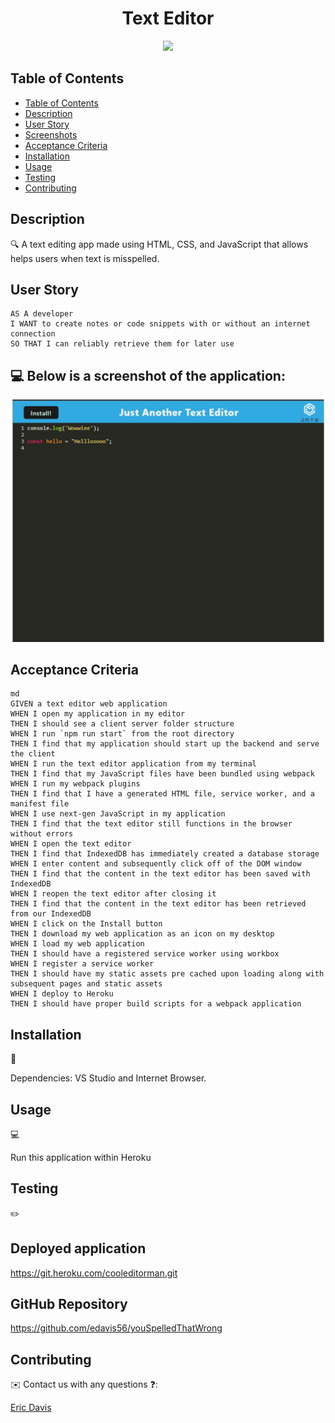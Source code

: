 <h1 align="center"> Text Editor </h1>

<p align="center">
    <img src="https://img.shields.io/badge/javascript-yellow" />
</p>

## Table of Contents

- [Table of Contents](#table-of-contents)
- [Description](#description)
- [User Story](#user-story)
- [Screenshots](#screenshots)
- [Acceptance Criteria](#acceptance-criteria)
- [Installation](#installation)
- [Usage](#usage)
- [Testing](#testing)
- [Contributing](#contributing)

## Description

🔍 A text editing app made using HTML, CSS, and JavaScript that allows helps users when text is misspelled.

## User Story

```
AS A developer
I WANT to create notes or code snippets with or without an internet connection
SO THAT I can reliably retrieve them for later use
```

## 💻 Below is a screenshot of the application:

![JATE](/Assets/Capture.JPG)

## Acceptance Criteria

```
md
GIVEN a text editor web application
WHEN I open my application in my editor
THEN I should see a client server folder structure
WHEN I run `npm run start` from the root directory
THEN I find that my application should start up the backend and serve the client
WHEN I run the text editor application from my terminal
THEN I find that my JavaScript files have been bundled using webpack
WHEN I run my webpack plugins
THEN I find that I have a generated HTML file, service worker, and a manifest file
WHEN I use next-gen JavaScript in my application
THEN I find that the text editor still functions in the browser without errors
WHEN I open the text editor
THEN I find that IndexedDB has immediately created a database storage
WHEN I enter content and subsequently click off of the DOM window
THEN I find that the content in the text editor has been saved with IndexedDB
WHEN I reopen the text editor after closing it
THEN I find that the content in the text editor has been retrieved from our IndexedDB
WHEN I click on the Install button
THEN I download my web application as an icon on my desktop
WHEN I load my web application
THEN I should have a registered service worker using workbox
WHEN I register a service worker
THEN I should have my static assets pre cached upon loading along with subsequent pages and static assets
WHEN I deploy to Heroku
THEN I should have proper build scripts for a webpack application
```

## Installation

💾

Dependencies: VS Studio and Internet Browser.

## Usage

💻

Run this application within Heroku

## Testing

✏️

## Deployed application

https://git.heroku.com/cooleditorman.git

## GitHub Repository

https://github.com/edavis56/youSpelledThatWrong

## Contributing

✉️ Contact us with any questions ❓:

[Eric Davis](https://github.com/edavis56)
